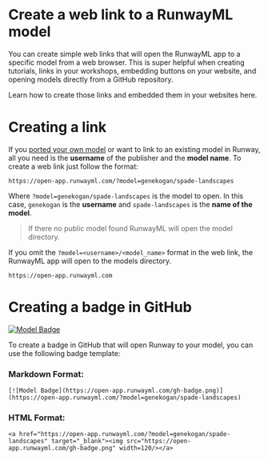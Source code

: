 # Create a web link to a RunwayML model

You can create simple web links that will open the RunwayML app to a specific model from a web browser. This is super helpful when creating tutorials, links in your workshops, embedding buttons on your website, and opening models directly from a GitHub repository.

Learn how to create those links and embedded them in your websites here.

# Creating a link

If you [ported your own model](/how-to/import-models) or want to link to an existing model in Runway, all you need is the **username** of the publisher and the **model name**. To create a web link just follow the format:


```
https://open-app.runwayml.com/?model=genekogan/spade-landscapes
```

Where `?model=genekogan/spade-landscapes` is the model to open. In this case, `genekogan` is the **username** and `spade-landscapes` is the **name of the model**.

> If there no public model found RunwayML will open the model directory.

If you omit the `?model=<username>/<model_name>` format in the web link, the RunwayML app will open to the models directory.

```
https://open-app.runwayml.com
```

# Creating a badge in GitHub

[![Model Badge](https://open-app.runwayml.com/gh-badge.png)](https://open-app.runwayml.com/?model=genekogan/spade-landscapes)

To create a badge in GitHub that will open Runway to your model, you can use the following badge template:

### Markdown Format:

```
[![Model Badge](https://open-app.runwayml.com/gh-badge.png)](https://open-app.runwayml.com/?model=genekogan/spade-landscapes)
```

### HTML Format:
```
<a href="https://open-app.runwayml.com/?model=genekogan/spade-landscapes" target="_blank"><img src="https://open-app.runwayml.com/gh-badge.png" width=120/></a>
```
